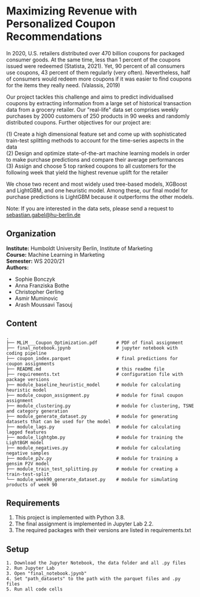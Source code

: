 # Maximizing Revenue with Personalized Coupon Recommendations

In 2020, U.S. retailers distributed over 470 billion coupons for packaged consumer goods. At the same time, less than 1 percent of the coupons issued were redeemed (Statista, 2021). Yet, 90 percent of all consumers use coupons, 43 percent of them regularly (very often). Nevertheless, half of consumers would redeem more coupons if it was easier to find coupons for the items they really need. (Valassis, 2019)

Our project tackles this challenge and aims to predict individualised coupons by extracting information from a large set of historical transaction data from a grocery retailer. Our "real-life" data set comprises weekly purchases by 2000 customers of 250 products in 90 weeks and randomly distributed coupons. Further objectives for our project are: 

  (1) Create a high dimensional feature set and come up with sophisticated train-test splitting methods to account for the time-series aspects in the data<br>
  (2) Design and optimize state-of-the-art machine learning models in order to make purchase predictions and compare their average performances<br>
  (3) Assign and choose 5 top ranked coupons to all customers for the following week that yield the highest revenue uplift for the retailer<br>
  
We chose two recent and most widely used tree-based models, XGBoost and LightGBM, and one heuristic model. Among these, our final model for purchase predictions is LightGBM because it outperforms the other models. 

Note: If you are interested in the data sets, please send a request to sebastian.gabel@hu-berlin.de

## Organization

__Institute:__ Humboldt University Berlin, Institute of Marketing <br>
__Course:__ Machine Learning in Marketing <br>
__Semester:__ WS 2020/21 <br>
__Authors:__ 
 - Sophie Bonczyk
 - Anna Franziska Bothe 
 - Christopher Gerling 
 - Asmir Muminovic 
 - Arash Moussavi Tasouj
 
## Content

```
.
├── MLiM___Coupon_Optimization.pdf       # PDF of final assignment
├── final_notebook.jpynb                 # jupyter notebook with coding pipeline
├── coupon_index.parquet                 # final predictions for coupon assignments
├── README.md                            # this readme file
├── requirements.txt                     # configuration file with package versions
├── module_baseline_heuristic_model      # module for calculating heuristic model
├── module_coupon_assignment.py          # module for final coupon assignment
├── module_clustering.py                 # module for clustering, TSNE and category generation
├── module_generate_dataset.py           # module for generating datasets that can be used for the model
├── module_lags.py                       # module for calculating lagged features
├── module_lightgbm.py                   # module for training the LightBGM model
├── module_negatives.py                  # module for calculating negative samples
├── module_p2v.py                        # module for training a gensim P2V model
├── module_train_test_splitting.py       # module for creating a train-test-split
└── module_week90_generate_dataset.py    # module for simulating products of week 90
```

## Requirements

1. This project is implemented with Python 3.8.
2. The final assignment is implemented in Jupyter Lab 2.2.
3. The required packages with their versions are listed in requirements.txt

## Setup
```
1. Download the Jupyter Notebook, the data folder and all .py files
2. Run Jupyter Lab
3. Open "final_notebook.jpynb"
4. Set "path_datasets" to the path with the parquet files and .py files
5. Run all code cells
```

